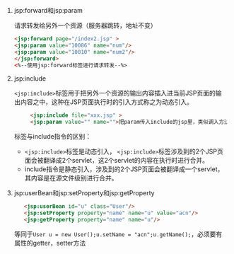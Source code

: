 1. jsp:forward和jsp:param

   请求转发给另外一个资源（服务器跳转，地址不变）
    ```html
    <jsp:forward page="/index2.jsp" >
    <jsp:param value="10086" name="num"/>
    <jsp:param value="10010" name="num2"/>
    </jsp:forward>
    <%--使用jsp:forward标签进行请求转发--%>
    ```
2. jsp:include

   `<jsp:include>`标签用于把另外一个资源的输出内容插入进当前JSP页面的输出内容之中，这种在JSP页面执行时的引入方式称之为动态引入。

   ```html
        <jsp:include file="xxx.jsp" >
        <jsp:param value="" name="">把param传入include的jsp里，类似调入方法
   ```
   标签与include指令的区别：
      - `<jsp:include>`标签是动态引入， `<jsp:include>`标签涉及到的2个JSP页面会被翻译成2个servlet，这2个servlet的内容在执行时进行合并。 
      - include指令是静态引入，涉及到的2个JSP页面会被翻译成一个servlet，其内容是在源文件级别进行合并。

3. jsp:userBean和jsp:setProperty和jsp:getProperty
   ```html
      <jsp:userBean id="u" class="User"/>
      <jsp:setProperty property="name" name="u" value="acn"/>
      <jsp:getProperty property="name" name="u"/>
   ```
   等同于`User u = new User();u.setName = "acn";u.getName();`，必须要有属性的getter，setter方法
   